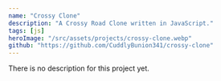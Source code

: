 ```yaml
---
name: "Crossy Clone"
description: "A Crossy Road Clone written in JavaScript."
tags: [js]
heroImage: "/src/assets/projects/crossy-clone.webp"
github: "https://github.com/CuddlyBunion341/crossy-clone"
---
```


There is no description for this project yet.
